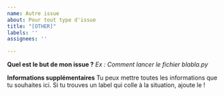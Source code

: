 ```yaml
---
name: Autre issue
about: Pour tout type d'issue
title: "[OTHER]"
labels: ''
assignees: ''

---
```


**Quel est le but de mon issue ?**
*Ex : Comment lancer le fichier blabla.py*

**Informations supplémentaires**
Tu peux mettre toutes les informations que tu souhaites ici. Si tu trouves un label qui colle à la situation, ajoute le !
